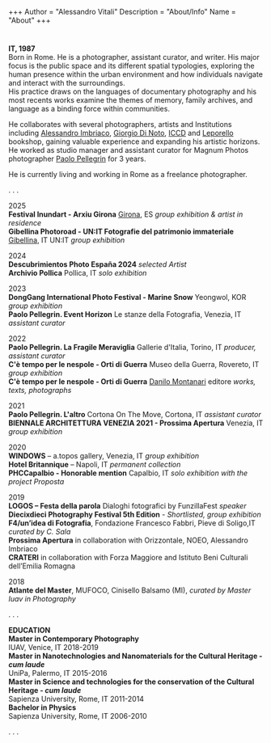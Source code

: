 +++
Author = "Alessandro Vitali"
Description = "About/Info"
Name = "About"
+++
#

**IT, 1987**  \
Born in Rome. He is a photographer, assistant curator, and writer. 
His major focus is the public space and its different spatial typologies, exploring the human presence within the urban environment and how individuals navigate and interact with the surroundings. \
His practice draws on the languages of documentary photography and his most recents works examine the themes of memory, family archives, and language as a binding force within communities.

He collaborates with several photographers, artists and Institutions including [Alessandro Imbriaco](http://www.alessandroimbriaco.com/news.html), [Giorgio Di Noto](http://www.giorgiodinoto.com), [ICCD](http://iccd.beniculturali.it) and [Leporello](https://leporello-books.com/) bookshop, gaining valuable experience and expanding his artistic horizons. \
He worked as studio manager and assistant curator for Magnum Photos photographer [Paolo Pellegrin](https://www.magnumphotos.com/photographer/paolo-pellegrin/) for 3 years.

He is currently living and working in Rome as a freelance photographer. 



\.
\.
\.


2025\
**Festival Inundart - Arxiu Girona** [Girona](https://inundart.org/activitat/alessandro-vitali/), ES _group exhibition & artist in residence_ \
**Gibellina Photoroad - UN:IT Fotografie del patrimonio immateriale** [Gibellina](https://gibellinaphotoroadfestival.com/it/unit-fotografie-del-patrimonio-immateriale-preview/), IT UN:IT _group exhibition_

2024  
**Descubrimientos Photo España 2024** _selected Artist_\
**Archivio Pollica** Pollica, IT    _solo exhibition_

2023 \
**DongGang International Photo Festival - Marine Snow** Yeongwol, KOR      _group exhibition_   
**Paolo Pellegrin. Event Horizon** Le stanze della Fotografia, Venezia, IT      _assistant curator_


2022 \
**Paolo Pellegrin. La Fragile Meraviglia** Gallerie d'Italia, Torino, IT         _producer, assistant curator_ \
**C'è tempo per le nespole - Orti di Guerra** Museo della Guerra, Rovereto, IT        _group exhibition_ \
**C'è tempo per le nespole - Orti di Guerra** [Danilo Montanari](https://www.danilomontanari.com/wordpress/libro/ce-tempo-per-le-nespole/) editore         _works, texts, photographs_ 

2021 \
**Paolo Pellegrin. L'altro** Cortona On The Move, Cortona, IT       _assistant curator_ \
**BIENNALE ARCHITETTURA VENEZIA 2021 - Prossima Apertura** Venezia, IT       _group exhibition_ 

2020 \
**WINDOWS** – a.topos gallery, Venezia, IT  _group exhibition_  
**Hotel Britannique** –  Napoli, IT   _permanent collection_  
**PHCCapalbio - Honorable mention** Capalbio, IT   _solo exhibition with the project Proposta_ 

2019 \
**LOGOS – Festa della parola** Dialoghi fotografici by FunzillaFest _speaker_  
**Diecixdieci Photography Festival 5th Edition** - _Shortlisted, group exhibition_  
**F4/un’idea di Fotografia**, Fondazione Francesco Fabbri, Pieve di Soligo,IT  _curated by C. Sala_\
**Prossima Apertura** in collaboration with Orizzontale, NOEO, Alessandro Imbriaco\
**CRATERI** in collaboration with Forza Maggiore and Istituto Beni Culturali dell’Emilia Romagna 

2018 \
**Atlante del Master**, MUFOCO, Cinisello Balsamo (MI), _curated by Master Iuav in Photography_ 




\.
\.
\.


**EDUCATION**   \
**Master in Contemporary Photography**\
IUAV, Venice, IT 2018-2019 \
**Master in Nanotechnologies and Nanomaterials for the Cultural Heritage - _cum laude_**    \
UniPa, Palermo, IT 2015-2016 \
**Master in Science and technologies for the conservation of the Cultural Heritage - _cum laude_**\
Sapienza University, Rome, IT 2011-2014 \
**Bachelor in Physics**    \
Sapienza University, Rome, IT 2006-2010 




\.
\.
\.


